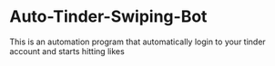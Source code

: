 # Auto-Tinder-Swiping-Bot
This is an automation program that automatically login to your tinder account and starts hitting likes
